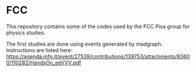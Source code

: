 # FCC

This repository contains some of the codes used by the FCC Pisa group for physics studies.

The first studies are done using events generated by madgraph. 
Instructions are listed here:
https://agenda.infn.it/event/27539/contributions/139753/attachments/83600/110282/HandsOn_eeVVV.pdf

